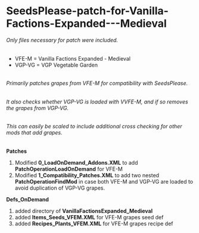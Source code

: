 # SeedsPlease-patch-for-Vanilla-Factions-Expanded---Medieval

_Only files necessary for patch were included._
######
* VFE-M = Vanilla Factions Expanded - Medieval
* VGP-VG = VGP Vegetable Garden
######
###### Primarily patches grapes from VFE-M for compatibility with SeedsPlease. 
###### It also checks whether VGP-VG is loaded with VVFE-M, and if so removes the grapes from VGP-VG. 
###### This can easily be scaled to include additional cross checking for other mods that add grapes.
######
**Patches**
1. Modified **0_LoadOnDemand_Addons.XML** to add **PatchOperationLoadOnDemand** for VFE-M
2. Modified **1_Compatibility_Patches.XML** to add two nested **PatchOperationFindMod** in case both VFE-M and VGP-VG are loaded to avoid duplication of VGP-VG grapes.

**Defs_OnDemand**
1. added directory of **VanillaFactionsExpanded_Medieval**
2. added **Items_Seeds_VFEM.XML** for VFE-M grapes seed def
3. added **Recipes_Plants_VFEM.XML** for VFE-M grapes recipe def
